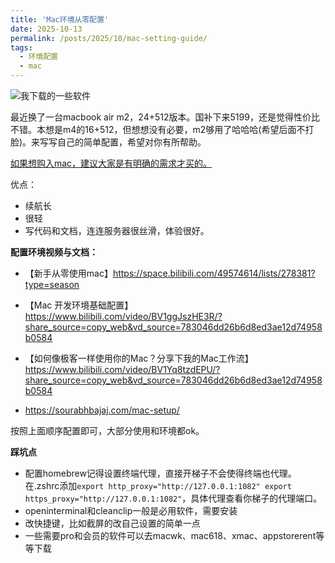 ```yaml
---
title: 'Mac环境从零配置'
date: 2025-10-13
permalink: /posts/2025/10/mac-setting-guide/
tags:
  - 环境配置
  - mac
---
```


![我下载的一些软件](../images/blog1/1.png)

最近换了一台macbook air m2，24+512版本。国补下来5199，还是觉得性价比不错。本想是m4的16+512，但想想没有必要，m2够用了哈哈哈(希望后面不打脸)。来写写自己的简单配置，希望对你有所帮助。

<u>如果想购入mac，建议大家是有明确的需求才买的。</u>

优点：

- 续航长
- 很轻
- 写代码和文档，连连服务器很丝滑，体验很好。

**配置环境视频与文档：**

- 【新手从零使用mac】https://space.bilibili.com/49574614/lists/278381?type=season

- 【Mac 开发环境基础配置】 https://www.bilibili.com/video/BV1ggJszHE3R/?share_source=copy_web&vd_source=783046dd26b6d8ed3ae12d74958b0584
- 【如何像极客一样使用你的Mac？分享下我的Mac工作流】 https://www.bilibili.com/video/BV1Yq8tzdEPU/?share_source=copy_web&vd_source=783046dd26b6d8ed3ae12d74958b0584
- https://sourabhbajaj.com/mac-setup/

按照上面顺序配置即可，大部分使用和环境都ok。

**踩坑点**

- 配置homebrew记得设置终端代理，直接开梯子不会使得终端也代理。在.zshrc添加`export http_proxy="http://127.0.0.1:1082"
  export https_proxy="http://127.0.0.1:1082"`，具体代理查看你梯子的代理端口。
- openinterminal和cleanclip一般是必用软件，需要安装
- 改快捷键，比如截屏的改自己设置的简单一点
- 一些需要pro和会员的软件可以去macwk、mac618、xmac、appstorerent等等下载
